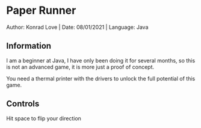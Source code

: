 # Paper Runner

Author: Konrad Love | 
Date: 08/01/2021 | 
Language: Java

## Information

I am a beginner at Java, I have only been doing it for several months, so this is not an advanced game, it is more just a proof of concept. 

You need a thermal printer with the drivers to unlock the full potential of this game.

## Controls

Hit space to flip your direction
